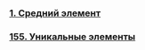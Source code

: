 <h3><a href="/src/main/java/ru/yandex/AverageElement.java">1. Средний элемент</a></h3>
<h3><a href="/src/main/java/ru/yandex/AverageElement.java">155. Уникальные элементы</a></h3>